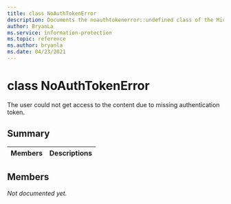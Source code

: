 ```yaml
---
title: class NoAuthTokenError 
description: Documents the noauthtokenerror::undefined class of the Microsoft Information Protection (MIP) SDK.
author: BryanLa
ms.service: information-protection
ms.topic: reference
ms.author: bryanla
ms.date: 04/23/2021
---
```


# class NoAuthTokenError 
The user could not get access to the content due to missing authentication token.
  
## Summary
 Members                        | Descriptions                                
--------------------------------|---------------------------------------------
  
## Members
_Not documented yet._

